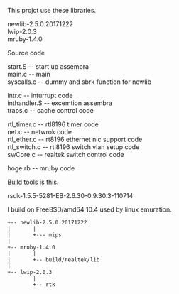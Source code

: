 This projct use these libraries.

newlib-2.5.0.20171222  
lwip-2.0.3  
mruby-1.4.0  

Source code 

start.S -- start up assembra  
main.c -- main  
syscalls.c -- dummy and sbrk function for newlib  

intr.c -- inturrupt code  
inthandler.S -- excemtion assembra  
traps.c -- cache control code  

rtl_timer.c -- rtl8196 timer code  
net.c -- netwrok code  
rtl_ether.c -- rt8196 ethernet nic support code  
rtl_switch.c -- rtl8196 switch vlan setup code  
swCore.c -- realtek switch control code  

hoge.rb -- mruby code

Build tools is this.  

rsdk-1.5.5-5281-EB-2.6.30-0.9.30.3-110714  

I build on FreeBSD/amd64 10.4 used by linux emuration.  

```
+-- newlib-2.5.0.20171222  
|       |  
|       +--- mips  
|  
+-- mruby-1.4.0  
|       |  
|       +-- build/realtek/lib  
|  
+-- lwip-2.0.3  
        |  
        +-- rtk  
```
